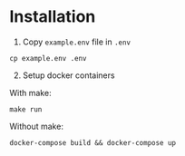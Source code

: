# Installation

1. Copy `example.env` file in `.env`

```shell
cp example.env .env
```
2. Setup docker containers

With make:

```make
make run
```

Without make:

```
docker-compose build && docker-compose up
```